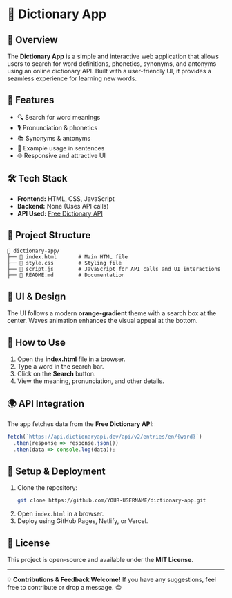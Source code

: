 # 📖 Dictionary App

## 🌟 Overview
The **Dictionary App** is a simple and interactive web application that allows users to search for word definitions, phonetics, synonyms, and antonyms using an online dictionary API. Built with a user-friendly UI, it provides a seamless experience for learning new words.

## 🚀 Features
- 🔍 Search for word meanings
- 🎙 Pronunciation & phonetics
- 📚 Synonyms & antonyms
- 📖 Example usage in sentences
- 🌐 Responsive and attractive UI

## 🛠 Tech Stack
- **Frontend:** HTML, CSS, JavaScript
- **Backend:** None (Uses API calls)
- **API Used:** [Free Dictionary API](https://dictionaryapi.dev/)

## 📂 Project Structure
```
📁 dictionary-app/
├── 📄 index.html       # Main HTML file
├── 📄 style.css        # Styling file
├── 📄 script.js        # JavaScript for API calls and UI interactions
├── 📄 README.md        # Documentation
```

## 🎨 UI & Design
The UI follows a modern **orange-gradient** theme with a search box at the center. Waves animation enhances the visual appeal at the bottom.

## 🔧 How to Use
1. Open the **index.html** file in a browser.
2. Type a word in the search bar.
3. Click on the **Search** button.
4. View the meaning, pronunciation, and other details.

## 🌍 API Integration
The app fetches data from the **Free Dictionary API**:
```js
fetch(`https://api.dictionaryapi.dev/api/v2/entries/en/{word}`)
  .then(response => response.json())
  .then(data => console.log(data));
```

## 📌 Setup & Deployment
1. Clone the repository:
   ```bash
   git clone https://github.com/YOUR-USERNAME/dictionary-app.git
   ```
2. Open `index.html` in a browser.
3. Deploy using GitHub Pages, Netlify, or Vercel.

## 📜 License
This project is open-source and available under the **MIT License**.

---
💡 **Contributions & Feedback Welcome!** If you have any suggestions, feel free to contribute or drop a message. 😊
